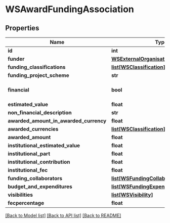 # WSAwardFundingAssociation

## Properties
Name | Type | Description | Notes
------------ | ------------- | ------------- | -------------
**id** | **int** |  | [optional] 
**funder** | [**WSExternalOrganisationRef**](WSExternalOrganisationRef.md) |  | [optional] 
**funding_classifications** | [**list[WSClassification]**](WSClassification.md) |  | [optional] 
**funding_project_scheme** | **str** |  | [optional] 
**financial** | **bool** |  | [optional] [default to False]
**estimated_value** | **float** |  | [optional] 
**non_financial_description** | **str** |  | [optional] 
**awarded_amount_in_awarded_currency** | **float** |  | [optional] 
**awarded_currencies** | [**list[WSClassification]**](WSClassification.md) |  | [optional] 
**awarded_amount** | **float** |  | [optional] 
**institutional_estimated_value** | **float** |  | [optional] 
**institutional_part** | **float** |  | [optional] 
**institutional_contribution** | **float** |  | [optional] 
**institutional_fec** | **float** |  | [optional] 
**funding_collaborators** | [**list[WSFundingCollaboratorAssociation]**](WSFundingCollaboratorAssociation.md) |  | [optional] 
**budget_and_expenditures** | [**list[WSFundingExpenditureAssociation]**](WSFundingExpenditureAssociation.md) |  | [optional] 
**visibilities** | [**list[WSVisibility]**](WSVisibility.md) |  | [optional] 
**fecpercentage** | **float** |  | [optional] 

[[Back to Model list]](../README.md#documentation-for-models) [[Back to API list]](../README.md#documentation-for-api-endpoints) [[Back to README]](../README.md)


